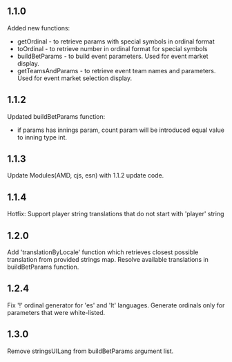 ## 1.1.0

Added new functions:
- getOrdinal - to retrieve params with special symbols in ordinal format
- toOrdinal - to retrieve number in ordinal format for special symbols
- buildBetParams - to build event parameters. Used for event market display.
- getTeamsAndParams - to retrieve event team names and parameters. Used for event market selection display.
## 1.1.2

Updated buildBetParams function:
- if params has innings param, count param will be introduced equal value to inning type int.
## 1.1.3

Update Modules(AMD, cjs, esn) with 1.1.2 update code.

## 1.1.4

Hotfix: Support player string translations that do not start with 'player' string

## 1.2.0

Add 'translationByLocale' function which retrieves closest possible translation from provided strings map.
Resolve available translations in buildBetParams function.

## 1.2.4

Fix '!' ordinal generator for 'es' and 'lt' languages.
Generate ordinals only for parameters that were white-listed.

## 1.3.0

Remove stringsUILang from buildBetParams argument list.
